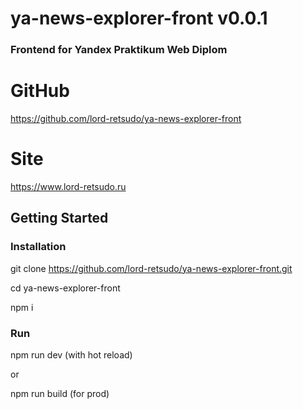 # ya-news-explorer-front v0.0.1

### Frontend for Yandex Praktikum Web Diplom

# GitHub
<https://github.com/lord-retsudo/ya-news-explorer-front>

# Site  
https://www.lord-retsudo.ru

## Getting Started

### Installation 

git clone https://github.com/lord-retsudo/ya-news-explorer-front.git

cd ya-news-explorer-front

npm i 

### Run

npm run dev (with hot reload)

or

npm run build (for prod)


